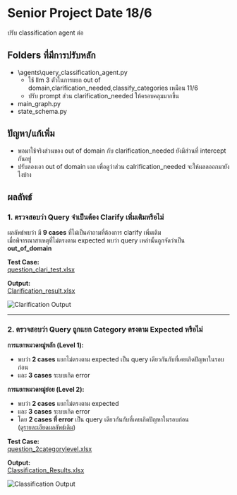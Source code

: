 # Senior Project Date 18/6
ปรับ classification agent ต่อ

## Folders ที่มีการปรับหลัก
- \agents\query_classification_agent.py
  - ใช้ llm 3 ตัวในการแยก out of domain,clarification_needed,classify_categories เหมือน 11/6
  - ปรับ prompt ส่วน clarification_needed ให้ครอบคลุมมากขึ้น
- main_graph.py
- state_schema.py

## ปัญหา/แก้เพิ่ม
- พอมาใช้จริงส่วนของ out of domain กับ clarification_needed ยังมีส่วนที่ intercept กันอยู่
- ปรับลองเอา out of domain เอก เพื่อดูว่าส่วน calrification_needed จะให้ผลลออกมายังไงบ้าง

## ผลลัพธ์

### 1. ตรวจสอบว่า Query จำเป็นต้อง Clarify เพิ่มเติมหรือไม่

ผลลัพธ์พบว่า มี **9 cases** ที่ไม่เป็นคำถามที่ต้องการ clarify เพิ่มเติม  
เมื่อพิจารณาสาเหตุที่ไม่ตรงตาม expected พบว่า query เหล่านั้นถูกจัดว่าเป็น **out_of_domain**

**Test Case:**  
[question_clari_test.xlsx](https://raw.githubusercontent.com/ffahpatcha/senior_project_update/main/seniorProject_withoutStructure_Output_18_6/test_case/question_clari_test.xlsx)

**Output:**  
[Clarification_result.xlsx](https://raw.githubusercontent.com/ffahpatcha/senior_project_update/main/seniorProject_withoutStructure_Output_18_6/test_case/output/results_clari3.xlsx)

![Clarification Output](https://github.com/user-attachments/assets/dd42081c-054b-4ba5-a9c8-9c303805dffd)

---

### 2. ตรวจสอบว่า Query ถูกแยก Category ตรงตาม Expected หรือไม่

**การแยกหมวดหมู่หลัก (Level 1):**

- พบว่า **2 cases** แยกไม่ตรงตาม expected เป็น query เดียวกันกับที่เคยเกิดปัญหาในรอบก่อน 
- และ **3 cases** ระบบเกิด error

**การแยกหมวดหมู่ย่อย (Level 2):**

- พบว่า **2 cases** แยกไม่ตรงตาม expected  
- และ **3 cases** ระบบเกิด error   
- โดย **2 cases ที่ error** เป็น query เดียวกันกับที่เคยเกิดปัญหาในรอบก่อน  
  ([ดูรายละเอียดผลลัพธ์เดิม](https://github.com/ffahpatcha/senior_project_update/tree/main/seniorProject_withStruture_Output_11_6#%E0%B8%9C%E0%B8%A5%E0%B8%A5%E0%B8%B1%E0%B8%9E%E0%B8%98%E0%B9%8C))

**Test Case:**  
[question_2categorylevel.xlsx](https://raw.githubusercontent.com/ffahpatcha/senior_project_update/main/seniorProject_withoutStructure_Output_18_6/test_case/question_2categorylevel.xlsx)

**Output:**  
[Classification_Results.xlsx](https://raw.githubusercontent.com/ffahpatcha/senior_project_update/main/seniorProject_withoutStructure_Output_18_6/test_case/output/results4.xlsx)

![Classification Output](https://github.com/user-attachments/assets/0033ecfa-f2d3-401e-ac76-4f890d1ed5dd)

